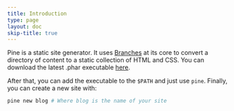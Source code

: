 ```yaml
---
title: Introduction
type: page
layout: doc
skip-title: true
---
```


Pine is a static site generator. It uses [Branches][branches] at its core to
convert a directory of content to a static collection of HTML and CSS.
You can download the latest .phar executable [here][latest]. 

After that, you can add the executable to the `$PATH` and just use
`pine`. Finally, you can create a new site with:

```bash
pine new blog # Where blog is the name of your site
```


[branches]: /branches
[latest]: https://alberteddu.github.io/pine/downloads/pine-latest.phar
